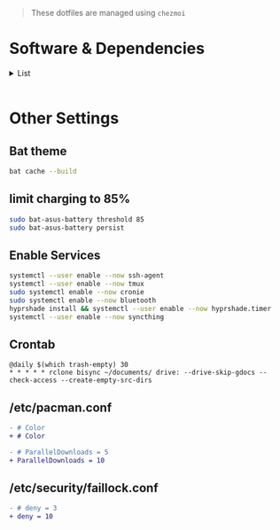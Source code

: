 > These dotfiles are managed using `chezmoi`

# Software & Dependencies

<details>
  <summary>List</summary>
  
  - [x] hyprland
  - [~] paru (AUR)
  - [x] chezmoi
  - [x] google-chrome
  - [x] alacritty
  - [x] fish
  - [x] pfetch (AUR)
  - [x] exa
  - [x] bat
  - [x] neovim
  - [x] neovide
  - [x] cronie
  - [x] trash-cli
  - [x] docker & docker-compose
  - [~] rate-mirrors (AUR)
  - [~] pacman-contrib
  - [x] tldr
  - [x] xdg-user-dirs
  - [ ] bat-asus-battery-bin (AUR)
  - [x] ttf-firacode-nerd
  - [x] noto-fonts
  - [x] noto-fonts-emoji
  - [x] unzip
  - [x] fd
  - [x] fzf
  - [x] tmux 
  - [x] wl-clipboad
  - [x] pipewire
  - [x] wireplumber
  - [x] pipewire-pulse
  - [x] pipewire-jack
  - [x] xdg-desktop-portal-hyprland
  - [x] polkit-kde-agent
  - [ ] qt5-wayland
  - [ ] qt6-wayland
  - [x] ripgrep
  - [x] fuzzel
  - [x] discord
  - [x] thunar
  - [x] gvfs
  - [x] hyprpaper
  - [x] jq
  - [x] telegram-desktop
  - [x] bluez
  - [x] bluez-utils
  - [x] brightnessctl
  - [ ] grimblast-git
  - [x] nwg-bar
  - [x] gparted
  - [ ] xhost
  - [x] ntfs-3g
  - [x] htop
  - [x] swaylock-effects
  - [x] sddm
  - [x] zip
  - [ ] xwaylandvideobridge-cursor-mode-2-git
  - [ ] meson
  - [ ] gjs
  - [ ] typescript
  - [ ] socat
  - [ ] gnome-bluetooth-3.0
  - [ ] upower
  - [ ] networkmanager
  - [ ] gobject-introspection
  - [ ] aylurs-gtk-shell
  - [x] catppuccin-gtk-theme-mocha
  - [x] nwg-look
  - [x] linux-zen
  - [x] linux-zen-headers
  - [x] hyprshade
  - [x] rclone
  - [x] syncthing
  - [ ] virt-manager
  - [ ] virt-bootstrap
</details>

<br>

# Other Settings

## Bat theme
```sh
bat cache --build
```

## limit charging to 85%
```sh
sudo bat-asus-battery threshold 85
sudo bat-asus-battery persist
```

## Enable Services
```sh
systemctl --user enable --now ssh-agent
systemctl --user enable --now tmux
sudo systemctl enable --now cronie
sudo systemctl enable --now bluetooth
hyprshade install && systemctl --user enable --now hyprshade.timer
systemctl --user enable --now syncthing
```

## Crontab

```
@daily $(which trash-empty) 30
* * * * * rclone bisync ~/documents/ drive: --drive-skip-gdocs --check-access --create-empty-src-dirs
```

## /etc/pacman.conf
```diff
- # Color
+ # Color

- # ParallelDownloads = 5
+ ParallelDownloads = 10
```

## /etc/security/faillock.conf
```diff
- # deny = 3
+ deny = 10
```

